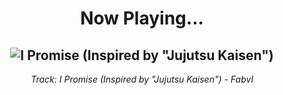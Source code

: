 <div align="center"> 
<h1>Now Playing...</h1>

![I Promise (Inspired by "Jujutsu Kaisen")](https://i.scdn.co/image/ab67616d00001e02359436794bd2874c6941ffa4)
--
_<p>Track: I Promise (Inspired by "Jujutsu Kaisen") - Fabvl </p>_
</div>
